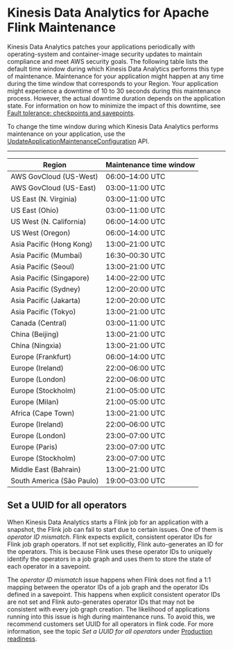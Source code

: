 # Kinesis Data Analytics for Apache Flink Maintenance<a name="maintenance"></a>

Kinesis Data Analytics patches your applications periodically with operating\-system and container\-image security updates to maintain compliance and meet AWS security goals\. The following table lists the default time window during which Kinesis Data Analytics performs this type of maintenance\. Maintenance for your application might happen at any time during the time window that corresponds to your Region\. Your application might experience a downtime of 10 to 30 seconds during this maintenance process\. However, the actual downtime duration depends on the application state\. For information on how to minimize the impact of this downtime, see [Fault tolerance: checkpoints and savepoints](best-practices.md#how-dev-bp-checkpoint)\.

To change the time window during which Kinesis Data Analytics performs maintenance on your application, use the [UpdateApplicationMaintenanceConfiguration](https://docs.aws.amazon.com/kinesisanalytics/latest/apiv2/API_UpdateApplicationMaintenanceConfiguration.html) API\.


****  

| Region | Maintenance time window | 
| --- | --- | 
| AWS GovCloud \(US\-West\) | 06:00–14:00 UTC | 
| AWS GovCloud \(US\-East\) | 03:00–11:00 UTC | 
| US East \(N\. Virginia\) | 03:00–11:00 UTC | 
| US East \(Ohio\) | 03:00–11:00 UTC | 
| US West \(N\. California\) | 06:00–14:00 UTC | 
| US West \(Oregon\) | 06:00–14:00 UTC | 
| Asia Pacific \(Hong Kong\) | 13:00–21:00 UTC | 
| Asia Pacific \(Mumbai\) | 16:30–00:30 UTC | 
| Asia Pacific \(Seoul\) | 13:00–21:00 UTC | 
| Asia Pacific \(Singapore\) | 14:00–22:00 UTC | 
| Asia Pacific \(Sydney\) | 12:00–20:00 UTC | 
| Asia Pacific \(Jakarta\) | 12:00–20:00 UTC | 
| Asia Pacific \(Tokyo\) | 13:00–21:00 UTC | 
| Canada \(Central\) | 03:00–11:00 UTC | 
| China \(Beijing\) | 13:00–21:00 UTC | 
| China \(Ningxia\) | 13:00–21:00 UTC | 
| Europe \(Frankfurt\) | 06:00–14:00 UTC | 
| Europe \(Ireland\) | 22:00–06:00 UTC | 
| Europe \(London\) | 22:00–06:00 UTC | 
| Europe \(Stockholm\) | 21:00–05:00 UTC | 
| Europe \(Milan\) | 21:00–05:00 UTC | 
| Africa \(Cape Town\) | 13:00–21:00 UTC | 
| Europe \(Ireland\) | 22:00–06:00 UTC | 
| Europe \(London\) | 23:00–07:00 UTC | 
| Europe \(Paris\) | 23:00–07:00 UTC | 
| Europe \(Stockholm\) | 23:00–07:00 UTC | 
| Middle East \(Bahrain\) | 13:00–21:00 UTC | 
| South America \(São Paulo\) | 19:00–03:00 UTC | 

## Set a UUID for all operators<a name="maintenance-setting-operator-ids"></a>

When Kinesis Data Analytics starts a Flink job for an application with a snapshot, the Flink job can fail to start due to certain issues\. One of them is *operator ID mismatch*\. Flink expects explicit, consistent operator IDs for Flink job graph operators\. If not set explicitly, Flink auto\-generates an ID for the operators\. This is because Flink uses these operator IDs to uniquely identify the operators in a job graph and uses them to store the state of each operator in a savepoint\.

The *operator ID mismatch* issue happens when Flink does not find a 1:1 mapping between the operator IDs of a job graph and the operator IDs defined in a savepoint\. This happens when explicit consistent operator IDs are not set and Flink auto\-generates operator IDs that may not be consistent with every job graph creation\. The likelihood of applications running into this issue is high during maintenance runs\. To avoid this, we recommend customers set UUID for all operators in flink code\. For more information, see the topic *Set a UUID for all operators* under [Production readiness](https://docs.aws.amazon.com/kinesisanalytics/latest/java/production-readiness.html)\.
